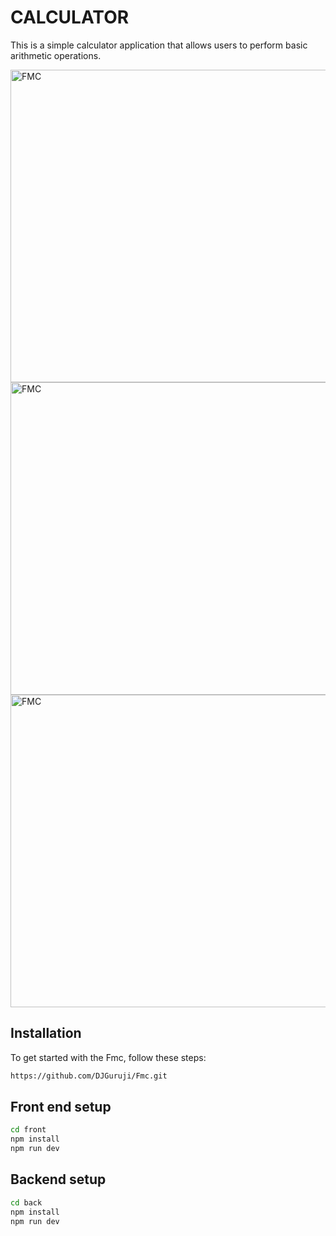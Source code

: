 # CALCULATOR

This is a simple calculator application that allows users to perform basic arithmetic operations.

<img src="https://github.com/DJGuruji/Fmc/blob/main/assets/img3.jpeg?raw=true" alt="FMC" width="800" height="500">
<img src="https://github.com/DJGuruji/Fmc/blob/main/assets/img1.jpeg?raw=true" alt="FMC" width="800" height="500">
<img src="https://github.com/DJGuruji/Fmc/blob/main/assets/img2.jpeg?raw=true" alt="FMC" width="800" height="500">



## Installation

To get started with the Fmc, follow these steps:


```bash
https://github.com/DJGuruji/Fmc.git
```
## Front end setup

```bash
cd front
npm install
npm run dev
```
## Backend setup

```bash
cd back
npm install
npm run dev
```




